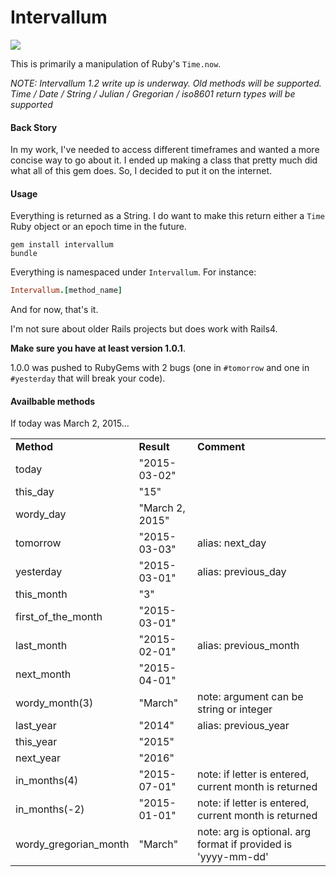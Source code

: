 # Intervallum
<img src="http://i.imgur.com/2VE0eTB.png" />

This is primarily a manipulation of Ruby's `Time.now`.

_NOTE: Intervallum 1.2 write up is underway. Old methods will be supported. Time / Date / String / Julian / Gregorian / iso8601 return types will be supported_

#### Back Story

In my work, I've needed to access different timeframes and wanted a more concise way to go about it. I ended up making a class that pretty much did what all of this gem does. So, I decided to put it on the internet.

#### Usage

Everything is returned as a String. I do want to make this return either a `Time` Ruby object or an epoch time in the future.

`gem install intervallum`<br>
`bundle`

Everything is namespaced under `Intervallum`. For instance:
```ruby
Intervallum.[method_name]
```

And for now, that's it.

I'm not sure about older Rails projects but does work with Rails4.

<strong>Make sure you have at least version 1.0.1</strong>.<br>

1.0.0 was pushed to RubyGems with 2 bugs (one in `#tomorrow` and one in `#yesterday` that will break your code).

#### Availbable methods

If today was March 2, 2015...
<table>
  <tr>
    <td><strong>Method</strong></td>
    <td><strong>Result</strong></td>
    <td><strong>Comment</strong></td>
  </tr>
  <tr>
    <td>today</td>
    <td>"2015-03-02"</td>
    <td></td>
  </tr>
  <tr>
    <td>this_day</td>
    <td>"15"</td>
    <td></td>
  </tr>
  <tr>
    <td>wordy_day</td>
    <td>"March 2, 2015"</td>
    <td></td>
  </tr>
  <tr>
    <td>tomorrow</td>
    <td>"2015-03-03"</td>
    <td>alias: next_day</td>
  </tr>
  <tr>
    <td>yesterday</td>
    <td>"2015-03-01"</td>
    <td>alias: previous_day</td>
  </tr>
  <tr>
    <td>this_month</td>
    <td>"3"</td>
    <td></td>
  </tr>
  <tr>
    <td>first_of_the_month</td>
    <td>"2015-03-01"</td>
    <td></td>
  </tr>
  <tr>
    <td>last_month</td>
    <td>"2015-02-01"</td>
    <td>alias: previous_month</td>
  </tr>
  <tr>
    <td>next_month</td>
    <td>"2015-04-01"</td>
    <td></td>
  </tr>
  <tr>
    <td>wordy_month(3)</td>
    <td>"March"</td>
    <td>note: argument can be string or integer</td>
  </tr>
  <tr>
    <td>last_year</td>
    <td>"2014"</td>
    <td>alias: previous_year</td>
  </tr>
  <tr>
    <td>this_year</td>
    <td>"2015"</td>
    <td></td>
  </tr>
  <tr>
    <td>next_year</td>
    <td>"2016"</td>
    <td></td>
  </tr>
  <tr>
    <td>in_months(4)</td>
    <td>"2015-07-01"</td>
    <td>note: if letter is entered, current month is returned</td>
  </tr>
  <tr>
    <td>in_months(-2)</td>
    <td>"2015-01-01"</td>
    <td>note: if letter is entered, current month is returned</td>
  </tr>
  <tr>
    <td>wordy_gregorian_month</td>
    <td>"March"</td>
    <td>note: arg is optional. arg format if provided is 'yyyy-mm-dd'</td>
  </tr>
</table>
